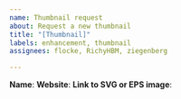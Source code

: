 ```yaml
---
name: Thumbnail request
about: Request a new thumbnail
title: "[Thumbnail]"
labels: enhancement, thumbnail
assignees: flocke, RichyHBM, ziegenberg

---
```


<!-- Please fill in **all the information below** to help speed up the process! -->

**Name**:
**Website**:
**Link to SVG or EPS image**:
